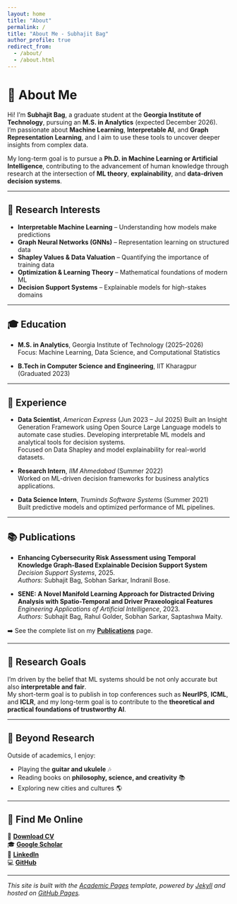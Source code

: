 ```yaml
---
layout: home
title: "About"
permalink: /
title: "About Me - Subhajit Bag"
author_profile: true
redirect_from: 
  - /about/
  - /about.html
---
```


# 👋 About Me

Hi! I’m **Subhajit Bag**, a graduate student at the **Georgia Institute of Technology**, pursuing an **M.S. in Analytics** (expected December 2026).  
I’m passionate about **Machine Learning**, **Interpretable AI**, and **Graph Representation Learning**, and I aim to use these tools to uncover deeper insights from complex data.

My long-term goal is to pursue a **Ph.D. in Machine Learning or Artificial Intelligence**, contributing to the advancement of human knowledge through research at the intersection of **ML theory**, **explainability**, and **data-driven decision systems**.

---

## 🧠 Research Interests

- **Interpretable Machine Learning** – Understanding how models make predictions  
- **Graph Neural Networks (GNNs)** – Representation learning on structured data  
- **Shapley Values & Data Valuation** – Quantifying the importance of training data  
- **Optimization & Learning Theory** – Mathematical foundations of modern ML  
- **Decision Support Systems** – Explainable models for high-stakes domains  

---

## 🎓 Education

- **M.S. in Analytics**, Georgia Institute of Technology (2025–2026)  
  Focus: Machine Learning, Data Science, and Computational Statistics  

- **B.Tech in Computer Science and Engineering**, IIT Kharagpur (Graduated 2023)

---

## 💼 Experience

- **Data Scientist**, *American Express* (Jun 2023 – Jul 2025)
  Built an Insight Generation Framework using Open Source Large Language models to automate case studies. 
  Developing interpretable ML models and analytical tools for decision systems.  
  Focused on Data Shapley and model explainability for real-world datasets.

- **Research Intern**, *IIM Ahmedabad* (Summer 2022)  
  Worked on ML-driven decision frameworks for business analytics applications.

- **Data Science Intern**, *Truminds Software Systems* (Summer 2021)  
  Built predictive models and optimized performance of ML pipelines.

---

## 📚 Publications

- **Enhancing Cybersecurity Risk Assessment using Temporal Knowledge Graph-Based Explainable Decision Support System**  
  *Decision Support Systems*, 2025.  
  *Authors:* Subhajit Bag, Sobhan Sarkar, Indranil Bose.  

- **SENE: A Novel Manifold Learning Approach for Distracted Driving Analysis with Spatio-Temporal and Driver Praxeological Features**  
  *Engineering Applications of Artificial Intelligence*, 2023.  
  *Authors:* Subhajit Bag, Rahul Golder, Sobhan Sarkar, Saptashwa Maity.  

➡️ See the complete list on my [**Publications**](/publications/) page.

---

## 🚀 Research Goals

I’m driven by the belief that ML systems should be not only accurate but also **interpretable and fair**.  
My short-term goal is to publish in top conferences such as **NeurIPS**, **ICML**, and **ICLR**, and my long-term goal is to contribute to the **theoretical and practical foundations of trustworthy AI**.

---

## 🎸 Beyond Research

Outside of academics, I enjoy:
- Playing the **guitar and ukulele** 🎶  
- Reading books on **philosophy, science, and creativity** 📚  
- Exploring new cities and cultures 🌎  

---

## 🔗 Find Me Online

📄 [**Download CV**](/files/Subhajit_Bag_CV.pdf)  
🎓 [**Google Scholar**](https://scholar.google.com/citations?user=PS_CX0AAAAAJ)  
💼 [**LinkedIn**](https://www.linkedin.com/in/subhajitbag/)  
💻 [**GitHub**](https://github.com/shuvo-iitkgp)

---

*This site is built with the [Academic Pages](https://github.com/academicpages/academicpages.github.io) template, powered by [Jekyll](https://jekyllrb.com) and hosted on [GitHub Pages](https://pages.github.com).*

